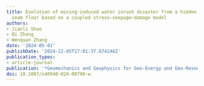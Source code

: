 ```yaml
---
title: Evolution of mining-induced water inrush disaster from a hidden fault in coal
  seam floor based on a coupled stress–seepage–damage model
authors:
- Jianli Shao
- Qi Zhang
- Wenquan Zhang
date: '2024-05-01'
publishDate: '2024-12-05T17:01:37.674246Z'
publication_types:
- article-journal
publication: '*Geomechanics and Geophysics for Geo-Energy and Geo-Resources*'
doi: 10.1007/s40948-024-00790-w
---
```

